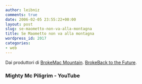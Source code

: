 ```yaml
---
author: leibniz
comments: true
date: 2006-02-05 23:55:22+00:00
layout: post
slug: se-maometto-non-va-alla-montagna
title: Se Maometto non va alla montagna
wordpress_id: 2017
categories:
- web
---
```


Dai produttori di [BrokeMac Mountain](http://www.mightymcpilgrim.com/films/brokemac/). [BrokeBack to the Future](http://www.youtube.com/watch?v=zfODSPIYwpQ).


### Mighty Mc Piligrim - YouTube
